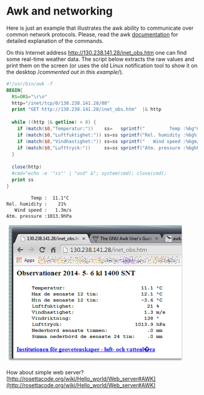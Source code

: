 # Awk and networking
Here is just an example that illustrates the awk ability to communicate over common network protocols. Please, read the awk [documentation](http://www.gnu.org/software/gawk/manual/gawkinet/html_node/Using-Networking.html#Using-Networking) for detailed explanation of the commands.

On this Internet address http://130.238.141.28/inet_obs.htm one can find some real-time weather data. The script below extracts the raw values and print them on the screen (or uses the old Linux notification tool to show it on the desktop /_commented out in this example_/).

``` awk
#!/usr/bin/awk -f
BEGIN{
  RS=ORS="\r\n"
  http="/inet/tcp/0/130.238.141.28/80"
  print "GET http://130.238.141.28/inet_obs.htm"  |& http

  while ((http |& getline) > 0) {
    if (match($0,"Temperatur:"))    ss=   sprintf("         Temp :%6g°C \n",$2)
    if (match($0,"Luftfuktighet:")) ss=ss sprintf("Rel. humidity :%6g%  \n",$2)
    if (match($0,"Vindhastighet:")) ss=ss sprintf("   Wind speed :%6gm/s\n",$2)
    if (match($0,"Lufttryck:"))     ss=ss sprintf("Atm. pressure :%6ghPa\n",$2)
  }

  close(http)
  #cmd="echo -e '"ss"' | "osd" &"; system(cmd); close(cmd);
  print ss
}
```
```
         Temp :  11.1°C
Rel. humidity :    21%
   Wind speed :   1.3m/s
Atm. pressure :1013.9hPa
```
![Temp](../images/Picture1.png)

How about simple web server? [http://rosettacode.org/wiki/Hello_world/Web_server#AWK](http://rosettacode.org/wiki/Hello_world/Web_server#AWK)
